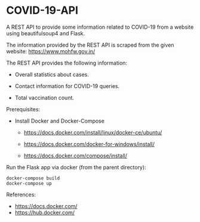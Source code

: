 # COVID-19-API
A REST API to provide some information related to COVID-19 from a website using beautifulsoup4 and Flask.

The information provided by the REST API is scraped from the given website: https://www.mohfw.gov.in/

The REST API provides the following information:

  - Overall statistics about cases.
  
  - Contact information for COVID-19 queries.
  
  - Total vaccination count.
  
 
Prerequisites:

 - Install Docker and Docker-Compose

    - https://docs.docker.com/install/linux/docker-ce/ubuntu/

    - https://docs.docker.com/docker-for-windows/install/

    - https://docs.docker.com/compose/install/

Run the Flask app via docker (from the parent directory):

    docker-compose build 
    docker-compose up

References:

 - https://docs.docker.com/
 - https://hub.docker.com/
